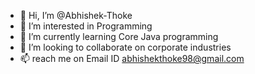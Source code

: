 - 👋 Hi, I’m @Abhishek-Thoke
- 👀 I’m interested in Programming
- 🌱 I’m currently learning Core Java programming
- 💞️ I’m looking to collaborate on corporate industries
- 📫 reach me on Email ID abhishekthoke98@gmail.com

<!---
Abhishek-Thoke/Abhishek-Thoke is a ✨ special ✨ repository because its `README.md` (this file) appears on your GitHub profile.
You can click the Preview link to take a look at your changes.
--->
